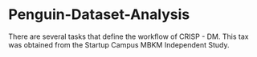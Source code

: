 # Penguin-Dataset-Analysis
There are several tasks that define the workflow of CRISP - DM. This tax was obtained from the Startup Campus MBKM Independent Study.
